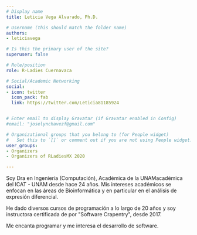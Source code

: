 ```yaml
---
# Display name
title: Leticia Vega Alvarado, Ph.D.

# Username (this should match the folder name)
authors:
- leticiavega

# Is this the primary user of the site?
superuser: false

# Role/position
role: R-Ladies Cuernavaca

# Social/Academic Networking
social:
- icon: twitter
  icon_pack: fab
  link: https://twitter.com/Leticia81185924


# Enter email to display Gravatar (if Gravatar enabled in Config)
#email: "joselynchavezf@gmail.com"

# Organizational groups that you belong to (for People widget)
#   Set this to `[]` or comment out if you are not using People widget.
user_groups:
- Organizers
- Organizers of RLadiesMX 2020

---
```


Soy Dra en Ingeniería (Computación), Académica de la UNAMacadémica del ICAT - UNAM desde hace 24 años. Mis intereses académicos se enfocan en las áreas de Bioinformática y en particular en el análisis de expresión diferencial. 

He dado diversos cursos de programación a lo largo de 20 años y soy instructora certificada de por "Software Crapentry", desde 2017. 

Me encanta programar y me interesa el desarrollo de software.
